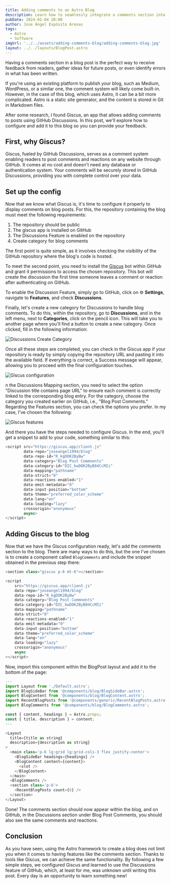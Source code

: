 ```yaml
---
title: Adding comments to an Astro Blog
description: Learn how to seamlessly integrate a comments section into your Astro blog using tools like GitHub Discussions and Giscus, enhancing the interactivity and engagement of your content.
pubDate: 2024-01-04 20:00
author: Jose Ángel Expósito Arenas
tags:
  - Astro
  - Software
imgUrl: '../../assets/adding-comments-blog/adding-comments-blog.jpg'
layout: ../../layouts/BlogPost.astro
---
```


Having a comments section in a blog post is the perfect way to receive feedback from readers, gather ideas for future posts, or even identify errors in what has been written.

If you're using an existing platform to publish your blog, such as Medium, WordPress, or a similar one, the comment system will likely come built-in. However, in the case of this blog, which uses Astro, it can be a bit more complicated. Astro is a static site generator, and the content is stored in Git in Markdown files.

After some research, I found Giscus, an app that allows adding comments to posts using GitHub Discussions. In this post, we'll explore how to configure and add it to this blog so you can provide your feedback.

## First, why Giscus?

Giscus, fueled by GitHub Discussions, serves as a comment system enabling readers to post comments and reactions on any website through GitHub. It comes at no cost and doesn't need any database or authentication system. Your comments will be securely stored in GitHub Discussions, providing you with complete control over your data.

## Set up the config

Now that we know what Giscus is, it's time to configure it properly to display comments on blog posts. For this, the repository containing the blog must meet the following requirements:

1. The repository should be public
2. The giscus app is installed on GitHub
3. The Discussions Feature is enabled on the repository
4. Create category for blog comments

The first point is quite simple, as it involves checking the visibility of the GitHub repository where the blog's code is hosted.

To meet the second point, you need to install the [Giscus](https://github.com/apps/giscus) bot within GitHub and grant it permissions to access the chosen repository. This bot will create the discussion the first time someone leaves a comment or reaction after authenticating on GitHub.

To enable the Discussion Feature, simply go to GitHub, click on ⚙️ **Settings**, navigate to **Features**, and check **Discussions**.

Finally, let's create a new category for Discussions to handle blog comments. To do this, within the repository, go to **Discussions**, and in the left menu, next to **Categories**, click on the pencil icon. This will take you to another page where you'll find a button to create a new category. Once clicked, fill in the following information:

![Discussions Create Category](../../assets/adding-comments-blog/adding-comments-blog-1.png)

Once all these steps are completed, you can check in the Giscus app if your repository is ready by simply copying the repository URL and pasting it into the available field. If everything is correct, a Success message will appear, allowing you to proceed with the final configuration touches.

![Giscus configuration](../../assets/adding-comments-blog/adding-comments-blog-2.png)

n the Discussions Mapping section, you need to select the option "Discussion title contains page URL" to ensure each comment is correctly linked to the corresponding blog entry. For the category, choose the category you created earlier on GitHub, i.e., "Blog Post Comments." Regarding the Features section, you can check the options you prefer. In my case, I've chosen the following:

![Giscus features](../../assets/adding-comments-blog/adding-comments-blog-3.png)

And there you have the steps needed to configure Giscus. In the end, you'll get a snippet to add to your code, something similar to this:

```js
<script src="https://giscus.app/client.js"
        data-repo="joseangel1994/blog"
        data-repo-id="R_kgDOK2ByBw"
        data-category="Blog Post Commnents"
        data-category-id="DIC_kwDOK2ByB84CcMIi"
        data-mapping="pathname"
        data-strict="0"
        data-reactions-enabled="1"
        data-emit-metadata="0"
        data-input-position="bottom"
        data-theme="preferred_color_scheme"
        data-lang="en"
        data-loading="lazy"
        crossorigin="anonymous"
        async>
</script>
```

## Adding Giscus to the blog

Now that we have the Giscus configuration ready, let's add the comments section to the blog. There are many ways to do this, but the one I've chosen is to create a component called `BlogComments` and include the snippet obtained in the previous step there:

```js
<section class="giscus p-6 mt-6"></section>

<script
    src="https://giscus.app/client.js"
    data-repo="joseangel1994/blog"
    data-repo-id="R_kgDOK2ByBw"
    data-category="Blog Post Commnents"
    data-category-id="DIC_kwDOK2ByB84CcMIi"
    data-mapping="pathname"
    data-strict="0"
    data-reactions-enabled="1"
    data-emit-metadata="0"
    data-input-position="bottom"
    data-theme="preferred_color_scheme"
    data-lang="en"
    data-loading="lazy"
    crossorigin="anonymous"
    async
></script>

```

Now, import this component within the BlogPost layout and add it to the bottom of the page:

```js
---
import Layout from './Default.astro';
import BlogSideBar from '@components/blog/BlogSideBar.astro';
import BlogContent from '@components/blog/BlogContent.astro';
import RecentBlogPosts from '@components/generic/RecentBlogPosts.astro';
import BlogComments from '@components/blog/BlogComments.astro';

const { content, headings } = Astro.props;
const { title, description } = content;
---

<Layout
  title={title as string}
  description={description as string}
>
  <main class='p-6 lg:grid lg:grid-cols-3 flex justify-center'>
    <BlogSideBar headings={headings} />
    <BlogContent content={content}>
      <slot />
    </BlogContent>
  </main>
  <BlogComments />
  <section class='p-6'>
    <RecentBlogPosts count={6} />
  </section>
</Layout>

```

Done! The comments section should now appear within the blog, and on GitHub, in the Discussions section under Blog Post Comments, you should also see the same comments and reactions.

## Conclusion

As you have seen, using the Astro framework to create a blog does not limit you when it comes to having features like the comments section. Thanks to tools like Giscus, we can achieve the same functionality. By following a few simple steps, we configured Giscus and learned to use the Discussions feature of GitHub, which, at least for me, was unknown until writing this post. Every day is an opportunity to learn something new!

